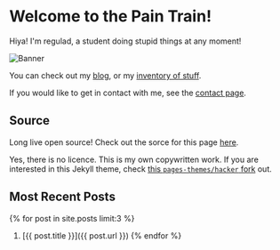 # Welcome to the Pain Train!
Hiya! I'm regulad, a student doing stupid things at any moment!

![Banner](https://i.imgur.com/kIRjNAr.jpg)

You can check out my [blog](/blog), or my [inventory of stuff](/inventory).

If you would like to get in contact with me, see the [contact page](/contact).

## Source

Long live open source! Check out the sorce for this page [here](https://github.com/regulad/regulad.github.io). 

Yes, there is no licence. This is my own copywritten work. If you are interested in this Jekyll theme, check [this `pages-themes/hacker` fork](https://github.com/regulad/hacker) out.

## Most Recent Posts
{% for post in site.posts limit:3 %}
1. [{{ post.title }}]({{ post.url }})
{% endfor %}